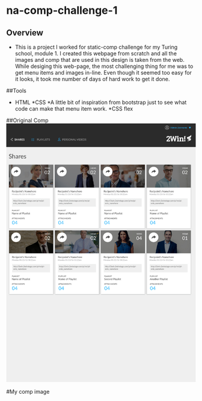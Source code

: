 # na-comp-challenge-1

## Overview 
 * This is a project I worked for static-comp challenge for my Turing school, module 1. I created this webpage from scratch and all the
 images and comp that are used in this design is taken from the web. While desiging this web-page, the most challenging thing for me was to get
 menu items and images in-line. Even though it seemed too easy for it looks, it took me number of days of hard work to get it done. 
 
 
##Tools 
* HTML 
*CSS
*A little bit of inspiration from bootstrap just to see what code can make that menu item work. 
*CSS flex 

##Original Comp 
![Screenshot](static-comp-challenge-2.jpg)

#My comp image 

